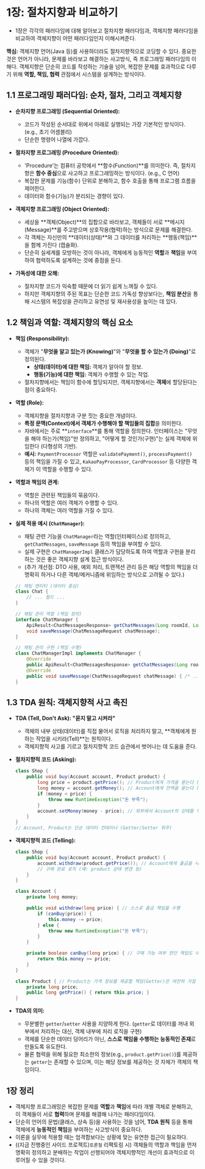 # 1장: 절차지향과 비교하기

- 1장은 각각의 패러다임에 대해 알아보고 절차지향 패러다임과, 객체지향 패러다임을 비교하여 객체지향이 어떤 패러다임인지 이해시켜준다.

**핵심:** 객체지향 언어(Java 등)를 사용하더라도 절차지향적으로 코딩할 수 있다. 중요한 것은 언어가 아니라, 문제를 바라보고 해결하는 사고방식, 즉 프로그래밍 패러다임의 이해다. 객체지향은 단순히 코드를 작성하는 기술을 넘어, 복잡한 문제를 효과적으로 다루기 위해 **역할, 책임, 협력** 관점에서 시스템을 설계하는 방식이다.

## 1.1 프로그래밍 패러다임: 순차, 절차, 그리고 객체지향

*   **순차지향 프로그래밍 (Sequential Oriented):**
    *   코드가 작성된 순서대로 위에서 아래로 실행되는 가장 기본적인 방식이다. (e.g., 초기 어셈블리)
    *   단순한 명령어 나열에 가깝다.

*   **절차지향 프로그래밍 (Procedure Oriented):**
    *   'Procedure'는 컴퓨터 공학에서 **함수(Function)**를 의미한다. 즉, 절차지향은 **함수 중심**으로 사고하고 프로그래밍하는 방식이다. (e.g., C 언어)
    *   복잡한 문제를 기능(함수) 단위로 분해하고, 함수 호출을 통해 프로그램 흐름을 제어한다.
    *   데이터와 함수(기능)가 분리되는 경향이 있다.

*   **객체지향 프로그래밍 (Object Oriented):**
    *   세상을 **객체(Object)**의 집합으로 바라보고, 객체들이 서로 **메시지(Message)**를 주고받으며 상호작용(협력)하는 방식으로 문제를 해결한다.
    *   각 객체는 자신만의 **데이터(상태)**와 그 데이터를 처리하는 **행동(책임)**을 함께 가진다 (캡슐화).
    *   단순히 실세계를 모방하는 것이 아니라, 객체에게 능동적인 **역할**과 **책임**을 부여하여 협력하도록 설계하는 것에 중점을 둔다.

*   **가독성에 대한 오해:**
    *   절차지향 코드가 익숙함 때문에 더 읽기 쉽게 느껴질 수 있다.
    *   하지만 객체지향의 주된 목표는 단순한 코드 가독성 향상보다는, **책임 분산**을 통해 시스템의 복잡성을 관리하고 유연성 및 재사용성을 높이는 데 있다.

## 1.2 책임과 역할: 객체지향의 핵심 요소

*   **책임 (Responsibility):**
    *   객체가 "**무엇을 알고 있는가 (Knowing)**"와 "**무엇을 할 수 있는가 (Doing)**"로 정의된다.
        *   **상태(데이터)에 대한 책임:** 객체가 알아야 할 정보.
        *   **행동(기능)에 대한 책임:** 객체가 수행할 수 있는 작업.
    *   절차지향에서는 책임이 함수에 할당되지만, 객체지향에서는 **객체**에 할당된다는 점이 중요하다.

*   **역할 (Role):**
    *   객체지향을 절차지향과 구분 짓는 중요한 개념이다.
    *   **특정 문맥(Context)에서 객체가 수행해야 할 책임들의 집합**을 의미한다.
    *   자바에서는 주로 **`interface`**를 통해 역할을 정의한다. 인터페이스는 "무엇을 해야 하는가(책임)"만 정의하고, "어떻게 할 것인가(구현)"는 실제 객체에 위임한다 (다형성의 기반).
    *   **예시:** `PaymentProcessor` 역할은 `validatePayment()`, `processPayment()` 등의 책임을 가질 수 있고, `KakaoPayProcessor`, `CardProcessor` 등 다양한 객체가 이 역할을 수행할 수 있다.

*   **역할과 책임의 관계:**
    *   역할은 관련된 책임들의 묶음이다.
    *   하나의 역할은 여러 객체가 수행할 수 있다.
    *   하나의 객체는 여러 역할을 가질 수 있다.

*   **실제 적용 예시 (`ChatManager`):**
    *   채팅 관련 기능을 `ChatManager`라는 역할(인터페이스)로 정의하고, `getChatMessages`, `saveMessage` 등의 책임을 부여할 수 있다.
    *   실제 구현은 `ChatManagerImpl` 클래스가 담당하도록 하여 역할과 구현을 분리하는 것은 좋은 객체지향 설계 접근 방식이다.
    *   (추가 개선점: DTO 사용, 예외 처리, 트랜잭션 관리 등은 해당 역할의 책임을 더 명확히 하거나 다른 객체/메커니즘에 위임하는 방식으로 고려될 수 있다.)

    ```java
    // 채팅 엔티티 (데이터 중심)
    class Chat {
        // ... 필드 ...
    }

    // 채팅 관리 역할 (책임 정의)
    interface ChatManager {
        ApiResult<ChatMessagesResponse> getChatMessages(Long roomId, Long cursor, Long userId);
        void saveMessage(ChatMessageRequest chatMessage);
    }

    // 채팅 관리 구현 (책임 수행)
    class ChatManagerImpl implements ChatManager {
        @Override
        public ApiResult<ChatMessagesResponse> getChatMessages(Long roomId, Long cursor, Long userId) { /* ... 구현 ... */ }
        @Override
        public void saveMessage(ChatMessageRequest chatMessage) { /* ... 구현 ... */ }
    }
    ```

## 1.3 TDA 원칙: 객체지향적 사고 촉진

*   **TDA (Tell, Don't Ask): "묻지 말고 시켜라"**
    *   객체의 내부 상태(데이터)를 직접 물어서 로직을 처리하지 말고, **객체에게 원하는 작업을 시키라(Tell)**는 원칙이다.
    *   객체지향적 사고를 기르고 절차지향적 코드 습관에서 벗어나는 데 도움을 준다.

*   **절차지향적 코드 (Asking):**

    ```java
    class Shop {
        public void buy(Account account, Product product) {
            long price = product.getPrice(); // Product에게 가격을 묻는다 (Ask)
            long money = account.getMoney(); // Account에게 잔액을 묻는다 (Ask)
            if (money < price) {
                throw new RuntimeException("돈 부족");
            }
            account.setMoney(money - price); // 외부에서 Account의 상태를 직접 변경
        }
    }
    // Account, Product는 단순 데이터 컨테이너 (Getter/Setter 위주)
    ```

*   **객체지향적 코드 (Telling):**

    ```java
    class Shop {
        public void buy(Account account, Product product) {
            account.withdraw(product.getPrice()); // Account에게 출금을 시킨다 (Tell)
            // 구매 완료 로직 (예: product 상태 변경 등)
        }
    }

    class Account {
        private long money;

        public void withdraw(long price) { // 스스로 출금 책임을 수행
            if (canBuy(price)) {
                this.money -= price;
            } else {
                throw new RuntimeException("돈 부족");
            }
        }

        private boolean canBuy(long price) { // 구매 가능 여부 판단 책임도 내부적으로
            return this.money >= price;
        }
    }

    class Product { // Product는 가격 정보를 제공할 책임(Getter)은 여전히 가질 수 있다
        private long price;
        public long getPrice() { return this.price; }
    }
    ```

*   **TDA의 의미:**
    *   무분별한 `getter`/`setter` 사용을 지양하게 한다. (`getter`로 데이터를 꺼내 외부에서 처리하는 대신, 객체 내부에 처리 로직을 구현)
    *   객체를 단순한 데이터 덩어리가 아닌, **스스로 책임을 수행하는 능동적인 존재**로 만들도록 유도한다.
    *   물론 협력을 위해 필요한 최소한의 정보(e.g., `product.getPrice()`)를 제공하는 `getter`는 존재할 수 있으며, 이는 해당 정보를 제공하는 것 자체가 객체의 책임이다.

## 1장 정리

*   객체지향 프로그래밍은 복잡한 문제를 **역할**과 **책임**에 따라 개별 객체로 분해하고, 이 객체들이 서로 **협력**하며 문제를 해결해 나가는 패러다임이다.
*   단순히 언어의 문법(클래스, 상속 등)을 사용하는 것을 넘어, **TDA 원칙** 등을 통해 객체에게 **능동적인 책임**을 부여하는 사고방식이 중요하다.
*   이론을 실무에 적용할 때는 엄격함보다는 상황에 맞는 유연한 접근이 필요하다.
*   ((지금 진행중인 사이드 프로젝트)`토론철` 리팩토링 시) 객체들의 역할과 책임을 먼저 명확히 정의하고 분배하는 작업이 선행되어야 객체지향적인 개선이 효과적으로 이루어질 수 있을 것이다.
